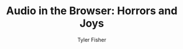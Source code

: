 ---
title: "Audio in the Browser: Horrors and Joys"
description: "Tyler Fisher of NPR on the past, present, and future of web audio"
external_site: "Published At Source (source.opennews.org)"
external_url: https://source.opennews.org/en-US/learning/audio-browser/
author: Tyler Fisher
email: tfisher@npr.org
twitter: tylrfishr
---